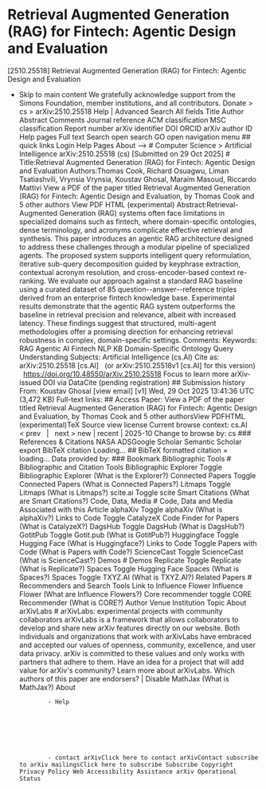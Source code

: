 # Retrieval Augmented Generation (RAG) for Fintech: Agentic Design and Evaluation

[2510.25518] Retrieval Augmented Generation (RAG) for Fintech: Agentic Design and Evaluation
  
  - Skip to main content We gratefully acknowledge support from the Simons Foundation, member institutions, and all contributors. Donate &gt; cs &gt; arXiv:2510.25518 Help | Advanced Search All fields Title Author Abstract Comments Journal reference ACM classification MSC classification Report number arXiv identifier DOI ORCID arXiv author ID Help pages Full text Search open search GO open navigation menu ## quick links Login Help Pages About --> # Computer Science > Artificial Intelligence arXiv:2510.25518 (cs) [Submitted on 29 Oct 2025] # Title:Retrieval Augmented Generation (RAG) for Fintech: Agentic Design and Evaluation Authors:Thomas Cook, Richard Osuagwu, Liman Tsatiashvili, Vrynsia Vrynsia, Koustav Ghosal, Maraim Masoud, Riccardo Mattivi View a PDF of the paper titled Retrieval Augmented Generation (RAG) for Fintech: Agentic Design and Evaluation, by Thomas Cook and 5 other authors View PDF HTML (experimental) Abstract:Retrieval-Augmented Generation (RAG) systems often face limitations in specialized domains such as fintech, where domain-specific ontologies, dense terminology, and acronyms complicate effective retrieval and synthesis. This paper introduces an agentic RAG architecture designed to address these challenges through a modular pipeline of specialized agents. The proposed system supports intelligent query reformulation, iterative sub-query decomposition guided by keyphrase extraction, contextual acronym resolution, and cross-encoder-based context re-ranking. We evaluate our approach against a standard RAG baseline using a curated dataset of 85 question--answer--reference triples derived from an enterprise fintech knowledge base. Experimental results demonstrate that the agentic RAG system outperforms the baseline in retrieval precision and relevance, albeit with increased latency. These findings suggest that structured, multi-agent methodologies offer a promising direction for enhancing retrieval robustness in complex, domain-specific settings. Comments: Keywords: RAG Agentic AI Fintech NLP KB Domain-Specific Ontology Query Understanding Subjects: Artificial Intelligence (cs.AI) Cite as: arXiv:2510.25518 [cs.AI] &nbsp; (or arXiv:2510.25518v1 [cs.AI] for this version) &nbsp; https://doi.org/10.48550/arXiv.2510.25518 Focus to learn more arXiv-issued DOI via DataCite (pending registration) ## Submission history From: Koustav Ghosal [view email] [v1] Wed, 29 Oct 2025 13:41:36 UTC (3,472 KB) Full-text links: ## Access Paper: View a PDF of the paper titled Retrieval Augmented Generation (RAG) for Fintech: Agentic Design and Evaluation, by Thomas Cook and 5 other authorsView PDFHTML (experimental)TeX Source view license Current browse context: cs.AI &lt;&nbsp;prev &nbsp; | &nbsp; next&nbsp;&gt; new | recent | 2025-10 Change to browse by: cs ### References &amp; Citations NASA ADSGoogle Scholar Semantic Scholar export BibTeX citation Loading... ## BibTeX formatted citation &times; loading... Data provided by: ### Bookmark Bibliographic Tools # Bibliographic and Citation Tools Bibliographic Explorer Toggle Bibliographic Explorer (What is the Explorer?) Connected Papers Toggle Connected Papers (What is Connected Papers?) Litmaps Toggle Litmaps (What is Litmaps?) scite.ai Toggle scite Smart Citations (What are Smart Citations?) Code, Data, Media # Code, Data and Media Associated with this Article alphaXiv Toggle alphaXiv (What is alphaXiv?) Links to Code Toggle CatalyzeX Code Finder for Papers (What is CatalyzeX?) DagsHub Toggle DagsHub (What is DagsHub?) GotitPub Toggle Gotit.pub (What is GotitPub?) Huggingface Toggle Hugging Face (What is Huggingface?) Links to Code Toggle Papers with Code (What is Papers with Code?) ScienceCast Toggle ScienceCast (What is ScienceCast?) Demos # Demos Replicate Toggle Replicate (What is Replicate?) Spaces Toggle Hugging Face Spaces (What is Spaces?) Spaces Toggle TXYZ.AI (What is TXYZ.AI?) Related Papers # Recommenders and Search Tools Link to Influence Flower Influence Flower (What are Influence Flowers?) Core recommender toggle CORE Recommender (What is CORE?) Author Venue Institution Topic About arXivLabs # arXivLabs: experimental projects with community collaborators arXivLabs is a framework that allows collaborators to develop and share new arXiv features directly on our website. Both individuals and organizations that work with arXivLabs have embraced and accepted our values of openness, community, excellence, and user data privacy. arXiv is committed to these values and only works with partners that adhere to them. Have an idea for a project that will add value for arXiv's community? Learn more about arXivLabs. Which authors of this paper are endorsers? | Disable MathJax (What is MathJax?) About

                - Help

              

            
            
              

                - contact arXivClick here to contact arXivContact subscribe to arXiv mailingsClick here to subscribe Subscribe Copyright Privacy Policy Web Accessibility Assistance arXiv Operational Status